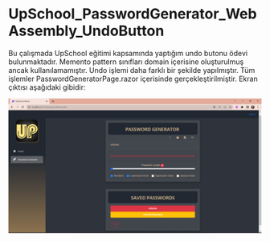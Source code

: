 # UpSchool_PasswordGenerator_WebAssembly_UndoButton

Bu çalışmada UpSchool eğitimi kapsamında yaptığım undo butonu ödevi bulunmaktadır. Memento pattern sınıfları domain içerisine oluşturulmuş ancak kullanılamamıştır. Undo işlemi daha farklı bir şekilde yapılmıştır. Tüm işlemler PasswordGeneratorPage.razor içerisinde gerçekleştirilmiştir. Ekran çıktısı aşağıdaki gibidir:

<img src="https://github.com/ozlemkalemci/UpSchool-FullStack-Development-Bootcamp/blob/main/Odev-2/ImageFile/odevim.png" width="auto">

